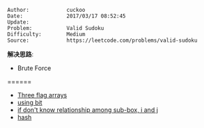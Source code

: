 
    Author:            cuckoo
    Date:              2017/03/17 08:52:45
    Update:
    Problem:           Valid Sudoku
    Difficulty:        Medium
    Source:            https://leetcode.com/problems/valid-sudoku

__解决思路__:
 - Brute Force

======
 - [Three flag arrays](https://discuss.leetcode.com/topic/8241/my-short-solution-by-c-o-n2)
 - [using bit](https://discuss.leetcode.com/topic/20201/c-very-simple-and-easy-understand-using-bit-operation)
 - [if don't know relationship among sub-box, i and j](https://discuss.leetcode.com/topic/15917/my-12-lines-c-c-solution-with-1-time-traversal-and-9x9x3-memory)
 - [hash](https://discuss.leetcode.com/topic/23884/share-my-c-solution)

